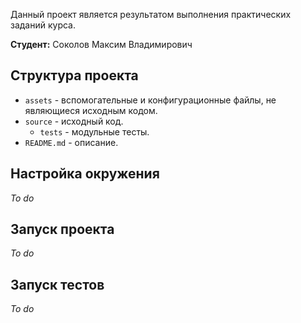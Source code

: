 Данный проект является результатом выполнения практических заданий курса.

**Студент:** Соколов Максим Владимирович

## Структура проекта

* `assets` - вспомогательные и конфигурационные файлы, не являющиеся исходным кодом.
* `source` - исходный код.
    * `tests` - модульные тесты.
* `README.md` - описание.

## Настройка окружения

_To do_

## Запуск проекта

_To do_

## Запуск тестов

_To do_